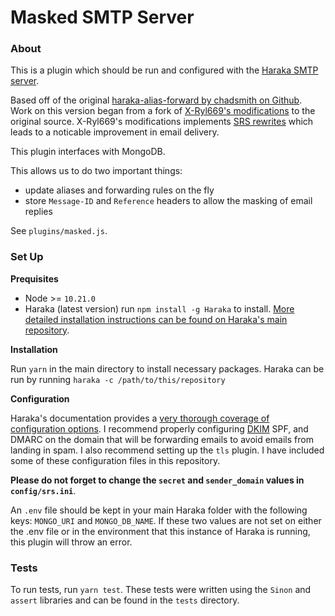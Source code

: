# Masked SMTP Server

### About

This is a plugin which should be run and configured with the [Haraka SMTP server](http://haraka.github.io/).

Based off of the original [haraka-alias-forward by chadsmith on Github](https://github.com/chadsmith/haraka-alias-forward).
Work on this version began from a fork of [X-Ryl669's modifications](https://github.com/X-Ryl669/haraka-alias-forward) to the original source.
X-Ryl669's modifications implements [SRS rewrites](https://en.wikipedia.org/wiki/Sender_Rewriting_Scheme) which leads to a noticable improvement in email delivery. 

This plugin interfaces with MongoDB.

This allows us to do two important things:
- update aliases and forwarding rules on the fly
- store `Message-ID` and `Reference` headers to allow the masking of email replies

See `plugins/masked.js`.

### Set Up

**Prequisites**

- Node >= `10.21.0`
- Haraka (latest version) run `npm install -g Haraka` to install. [More detailed installation instructions can be found on Haraka's main repository](https://github.com/haraka/haraka).

**Installation**

Run `yarn` in the main directory to install necessary packages.
Haraka can be run by running `haraka -c /path/to/this/repository`

**Configuration**

Haraka's documentation provides a [very thorough coverage of configuration options](http://haraka.github.io/core/CoreConfig/). 
I recommend properly configuring [DKIM](https://github.com/haraka/Haraka/blob/master/docs/plugins/dkim_sign.md) SPF, and DMARC on the domain that will be forwarding emails to avoid emails from landing in spam. 
I also recommend setting up the `tls` plugin. I have included some of these configuration files in this repository. 

**Please do not forget to change the `secret` and `sender_domain` values in `config/srs.ini`**. 

An `.env` file should be kept in your main Haraka folder with the following keys: `MONGO_URI` and `MONGO_DB_NAME`. 
If these two values are not set on either the .env file or in the environment that this instance of Haraka is running, this plugin will throw an error.

### Tests
To run tests, run `yarn test`. These tests were written using the `Sinon` and `assert` libraries and can be found in the `tests` directory.